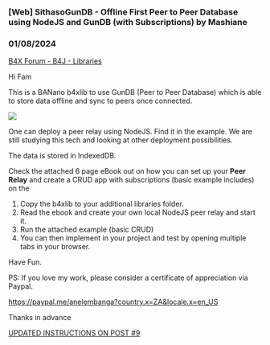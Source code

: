 ### [Web] SithasoGunDB - Offline First Peer to Peer Database using NodeJS and GunDB (with Subscriptions) by Mashiane
### 01/08/2024
[B4X Forum - B4J - Libraries](https://www.b4x.com/android/forum/threads/158313/)

Hi Fam  
  
This is a BANano b4xlib to use GunDB (Peer to Peer Database) which is able to store data offline and sync to peers once connected.  
  
![](https://www.b4x.com/android/forum/attachments/149092)  
  
One can deploy a peer relay using NodeJS. Find it in the example. We are still studying this tech and looking at other deployment possibilities.  
  
The data is stored in IndexedDB.  
  
Check the attached 6 page eBook out on how you can set up your **Peer Relay** and create a CRUD app with subscriptions (basic example includes) on the  
  
1. Copy the b4xlib to your additional libraries folder.  
2. Read the ebook and create your own local NodeJS peer relay and start it.  
3. Run the attached example (basic CRUD)  
4. You can then implement in your project and test by opening multiple tabs in your browser.  
  
  
Have Fun.  
  
PS: If you love my work, please consider a certificate of appreciation via Paypal.  
  
<https://paypal.me/anelembanga?country.x=ZA&locale.x=en_US>  
  
Thanks in advance  
  
[UPDATED INSTRUCTIONS ON POST #9](https://www.b4x.com/android/forum/threads/web-sithasogundb-offline-first-peer-to-peer-database-using-nodejs-and-gundb-with-subscriptions.158313/post-973140)